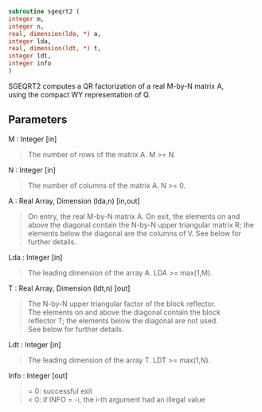 ```fortran  
subroutine sgeqrt2 (  
integer m,  
integer n,  
real, dimension(lda, *) a,  
integer lda,  
real, dimension(ldt, *) t,  
integer ldt,  
integer info  
)  
```  
  
SGEQRT2 computes a QR factorization of a real M-by-N matrix A,  
using the compact WY representation of Q.  
  
## Parameters  
M : Integer [in]  
> The number of rows of the matrix A.  M >= N.  
  
N : Integer [in]  
> The number of columns of the matrix A.  N >= 0.  
  
A : Real Array, Dimension (lda,n) [in,out]  
> On entry, the real M-by-N matrix A.  On exit, the elements on and  
> above the diagonal contain the N-by-N upper triangular matrix R; the  
> elements below the diagonal are the columns of V.  See below for  
> further details.  
  
Lda : Integer [in]  
> The leading dimension of the array A.  LDA >= max(1,M).  
  
T : Real Array, Dimension (ldt,n) [out]  
> The N-by-N upper triangular factor of the block reflector.  
> The elements on and above the diagonal contain the block  
> reflector T; the elements below the diagonal are not used.  
> See below for further details.  
  
Ldt : Integer [in]  
> The leading dimension of the array T.  LDT >= max(1,N).  
  
Info : Integer [out]  
> = 0: successful exit  
> < 0: if INFO = -i, the i-th argument had an illegal value  
  

